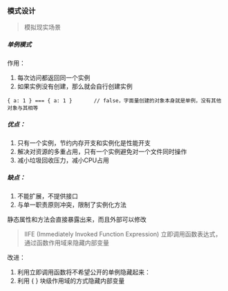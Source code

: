 ### 模式设计
> 模拟现实场景

##### 单例模式
作用：
1. 每次访问都返回同一个实例
2. 如果实例没有创建，那么就会自行创建实例
```
{ a: 1 } === { a: 1 }       // false，字面量创建的对象本身就是单例，没有其他对象与其相等
```
##### 优点：
1. 只有一个实例，节约内存开支和实例化是性能开支
2. 解决对资源的多重占用，只有一个实例避免对一个文件同时操作
3. 减小垃圾回收压力，减小CPU占用

##### 缺点：
1. 不能扩展，不提供接口
2. 与单一职责原则冲突，限制了实例化方法

静态属性和方法会直接暴露出来，而且外部可以修改

> IIFE (Immediately Invoked Function Expression) 立即调用函数表达式，通过函数作用域来隐藏内部变量

改进：
1. 利用立即调用函数将不希望公开的单例隐藏起来：
2. 利用 { } 块级作用域的方式隐藏内部变量

